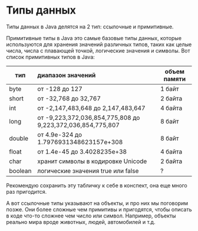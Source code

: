 # Типы данных
Типы данных в Java делятся на 2 тип: ссылочные и примитивные.

Примитивные типы в Java это самые базовые типы данных, которые используются для хранения значений различных типов,
таких как целые числа, числа с плавающей точкой, логические значения и символы.
Вот список примитивных типов в Java:

| тип     | диапазон значений                                          | объем памяти |
|---------|:-----------------------------------------------------------|--------------|
| byte    | от -128 до 127                                             | 1 байт       |
| short   | от -32,768 до 32,767                                       | 2 байта      |
| int     | от -2,147,483,648 до 2,147,483,647                         | 4 байта      |
| long    | от -9,223,372,036,854,775,808 до 9,223,372,036,854,775,807 | 8 байт       |
| double  | от 4.9e-324 до 1.7976931348623157e+308                     | 8 байт       |
| float   | от 1.4e-45 до 3.4028235e+38                                | 4 байта      |
| char    | хранит символы в кодировке Unicode                         | 2 байта      |
| boolean | логические значения true или false                         | ?            |


Рекомендую сохранить эту табличку к себе в конспект, она еще много раз пригодится.

А вот ссылочные типы указывают на объекты, и про них мы поговорим позже.
Они более сложные чем примитивы и пригодятся, чтобы описать в коде что-то сложнее чем число или символ.
Например, объекты реально мира вроде животных, людей, автомобилей и т.д.